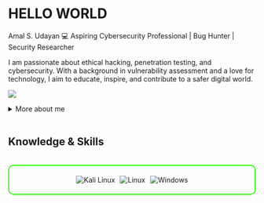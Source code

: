 # HELLO WORLD
Amal S. Udayan
💻 Aspiring Cybersecurity Professional | Bug Hunter | Security Researcher

I am passionate about ethical hacking, penetration testing, and cybersecurity. With a background in vulnerability assessment and a love for technology, I aim to educate, inspire, and contribute to a safer digital world.

<a href="https://www.linkedin.com/in/amalsudayan666"><img src="https://img.shields.io/badge/-LinkedIn-0072b1?&style=for-the-badge&logo=linkedin&logoColor=white" /></a>

<details>
  <summary>More about me</summary>
  
- **Name**: Amal S Udayan  
- **From**: India (currently in Abu Dhabi, UAE)  
- **Cybersecurity Enthusiast** | **Beginner Programmer** | **Freelance Learner**  
- Exploring bug bounties, penetration testing, and ethical hacking.  
- Continuously improving skills in programming and cybersecurity techniques.  
- Currently learning **C**, **C++**, **Python**, and advanced cybersecurity tools.  

</details>

</details> <br>
<h2 id="knowledge_skills" align=''> Knowledge & Skills </h2>  
<br>  

<div style="border: 2px solid #22F700; border-radius: 10px; padding: 20px; margin-bottom: 20px;">  
  <div align="left" style="display: flex; flex-wrap: wrap; justify-content: center; gap: 10px;">  
      <img src="https://img.shields.io/badge/Kali_Linux-557C94?style=for-the-badge&logo=kali-linux&color=000000" alt="Kali Linux" />  
      <img src="https://img.shields.io/badge/Linux-FCC624?style=for-the-badge&logo=linux&color=000000" alt="Linux" />  
      <img src="https://img.shields.io/badge/Windows-0078D6?style=for-the-badge&logo=windows&color=000000" alt="Windows" />  
  </div>  
</div>
